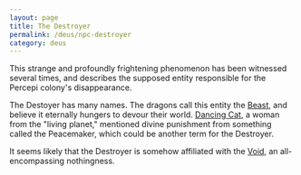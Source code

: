 ```yaml
---
layout: page
title: The Destroyer
permalink: /deus/npc-destroyer
category: deus
---
```

This strange and profoundly frightening phenomenon has been witnessed several times, and describes the supposed entity responsible for the Percepi colony's disappearance.

The Destoyer has many names. The dragons call this entity the [Beast](http://www.666beast.net/draghead.htm), and believe it eternally hungers to devour their world. [Dancing Cat](npc-dancing-cat), a woman from the &quot;living planet,&quot; mentioned divine punishment from something called the Peacemaker, which could be another term for the Destroyer.

It seems likely that the Destroyer is somehow affiliated with the [Void](npc-void), an all-encompassing nothingness.
